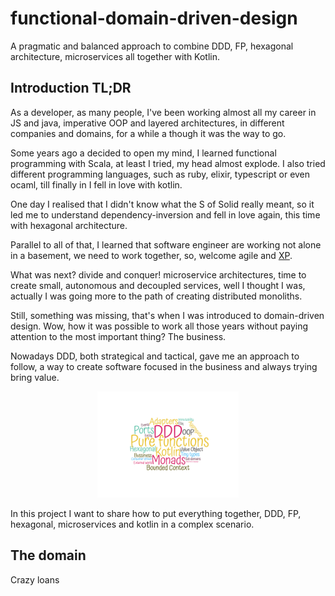 # functional-domain-driven-design
A pragmatic and balanced approach to combine DDD, FP, hexagonal architecture, microservices all together with Kotlin.

## Introduction TL;DR

As a developer, as many people, I've been working almost all my career in JS and java, imperative OOP and layered architectures,
in different companies and domains, for a while a though it was the way to go.

Some years ago a decided to open my mind, I learned functional programming with Scala, at least I tried, my head almost explode.
I also tried different programming languages, such as ruby, elixir, typescript or even ocaml, till finally in I fell in love
with kotlin.

One day I realised that I didn't know what the S of Solid really meant, so it led me to understand dependency-inversion
and fell in love again, this time with hexagonal architecture.

Parallel to all of that, I learned that software engineer are working not alone in a basement, we need to work together,
 so, welcome agile and [XP](https://en.wikipedia.org/wiki/Extreme_programming).

What was next? divide and conquer! microservice architectures, time to create small, autonomous and decoupled services, well I
thought I was, actually I was going more to the path of creating distributed monoliths.

Still, something was missing, that's when I was introduced to domain-driven design. Wow, how it was possible to work all
those years without paying attention to the most important thing? The business.

Nowadays DDD, both strategical and tactical, gave me an approach to follow, a way to create software focused in the business
and always trying bring value.

<p align="center">
  <img width="45%" src="./doc/cloud.png">
</p>

In this project I want to share how to put everything together, DDD, FP, hexagonal, microservices and kotlin in a complex
scenario.

## The domain

Crazy loans






